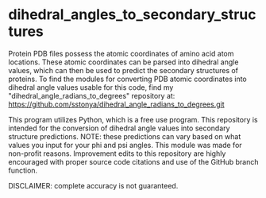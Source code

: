 # dihedral_angles_to_secondary_structures
Protein PDB files possess the atomic coordinates of amino acid atom locations. These atomic coordinates can be parsed into dihedral angle values, which can then be used to predict the secondary structures of proteins. To find the modules for converting PDB atomic coordinates into dihedral angle values usable for this code, find my "dihedral_angle_radians_to_degrees" repository at: https://github.com/sstonya/dihedral_angle_radians_to_degrees.git

This program utilizes Python, which is a free use program. This repository is intended for the conversion of dihedral angle values into secondary structure predictions. NOTE: these predictions can vary based on what values you input for your phi and psi angles. This module was made for non-profit reasons. Improvement edits to this repository are highly encouraged with proper source code citations and use of the GitHub branch function.

DISCLAIMER: complete accuracy is not guaranteed. 
